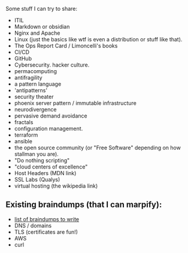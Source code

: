 Some stuff I can try to share:

- ITIL
- Markdown or obsidian
- Nginx and Apache
- Linux (just the basics like wtf is even a distribution or stuff like that).
- The Ops Report Card / Limoncelli's books
- CI/CD
- GitHub
- Cybersecurity. hacker culture.
- permacomputing
- antifragility
- a pattern language
- 'antipatterns'
- security theater
- phoenix server pattern / immutable infrastructure
- neurodivergence
- pervasive demand avoidance
- fractals
- configuration management. 
- terraform
- ansible
- the open source community (or "Free Software" depending on how stallman you are).
- "Do nothing scripting"
- "cloud centers of excellence"
- Host Headers (MDN link)
- SSL Labs (Qualys) 
- virtual hosting (the wikipedia link) 


## Existing braindumps (that I can marpify):

- [list of braindumps to write](https://gist.github.com/jleibowitz-lacpw/425425d5c87575046954e08c78b98e13)
- DNS / domains
- TLS (certificates are fun!)
- AWS
- curl

